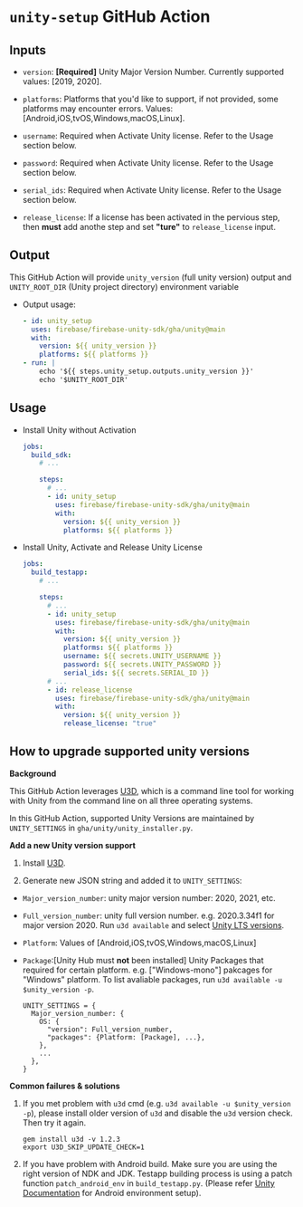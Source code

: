 # `unity-setup` GitHub Action

## Inputs
-  `version`: **[Required]** Unity Major Version Number. Currently supported values: [2019, 2020].

-  `platforms`: Platforms that you'd like to support, if not provided, some platforms may encounter errors. Values: [Android,iOS,tvOS,Windows,macOS,Linux].

-  `username`: Required when Activate Unity license. Refer to the Usage section below.

-  `password`: Required when Activate Unity license. Refer to the Usage section below.

-  `serial_ids`: Required when Activate Unity license. Refer to the Usage section below.

-  `release_license`: If a license has been activated in the pervious step, then **must** add anothe step and set **"ture"** to `release_license` input.

## Output

This GitHub Action will provide `unity_version` (full unity version) output and `UNITY_ROOT_DIR` (Unity project directory) environment variable 

-   Output usage:
    ```yml
    - id: unity_setup
      uses: firebase/firebase-unity-sdk/gha/unity@main
      with:
        version: ${{ unity_version }}
        platforms: ${{ platforms }}
    - run: |
        echo '${{ steps.unity_setup.outputs.unity_version }}'
        echo '$UNITY_ROOT_DIR'
    ```

## Usage
-   Install Unity without Activation
    ```yml
    jobs:
      build_sdk:
        # ...

        steps:
          # ...
          - id: unity_setup
            uses: firebase/firebase-unity-sdk/gha/unity@main
            with:
              version: ${{ unity_version }}
              platforms: ${{ platforms }}
    ```

-   Install Unity, Activate and Release Unity License
    ```yml
    jobs:
      build_testapp:
        # ...

        steps:
          # ...
          - id: unity_setup
            uses: firebase/firebase-unity-sdk/gha/unity@main
            with:
              version: ${{ unity_version }}
              platforms: ${{ platforms }}
              username: ${{ secrets.UNITY_USERNAME }}
              password: ${{ secrets.UNITY_PASSWORD }}
              serial_ids: ${{ secrets.SERIAL_ID }}
          # ...
          - id: release_license
            uses: firebase/firebase-unity-sdk/gha/unity@main
            with:
              version: ${{ unity_version }}
              release_license: "true"
    ```

## How to upgrade supported unity versions
**Background**

This GitHub Action leverages [U3D](github.com/DragonBox/u3d), which is a command line tool for working with Unity from the command line on all three operating systems. 

In this GitHub Action, supported Unity Versions are maintained by `UNITY_SETTINGS` in `gha/unity/unity_installer.py`. 

**Add a new Unity version support**

1. Install [U3D](github.com/DragonBox/u3d).

2. Generate new JSON string and added it to `UNITY_SETTINGS`:
  -   `Major_version_number`: unity major version number: 2020, 2021, etc.
  -   `Full_version_number`: unity full version number. e.g. 2020.3.34f1 for major version 2020. Run `u3d available` and select [Unity LTS versions](https://unity3d.com/unity/qa/lts-releases).
  -   `Platform`: Values of [Android,iOS,tvOS,Windows,macOS,Linux]
  -   `Package`:[Unity Hub must **not** been installed] Unity Packages that required for certain platform. e.g. ["Windows-mono"] pakcages for "Windows" platform. To list avaliable packages, run `u3d available -u $unity_version -p`.

      ```
      UNITY_SETTINGS = {
        Major_version_number: {
          OS: {
            "version": Full_version_number,
            "packages": {Platform: [Package], ...},
          },
          ...
        },
      }
      ```

**Common failures & solutions**

1. If you met problem with `u3d` cmd (e.g. `u3d available -u $unity_version -p`), please install older version of `u3d` and disable the `u3d` version check. Then try it again.
    ```
    gem install u3d -v 1.2.3
    export U3D_SKIP_UPDATE_CHECK=1
    ``` 

2. If you have problem with Android build. Make sure you are using the right version of NDK and JDK. Testapp building process is using a patch function `patch_android_env` in `build_testapp.py`. (Please refer [Unity Documentation](https://docs.unity3d.com/Manual/android-sdksetup.html) for Android environment setup).
